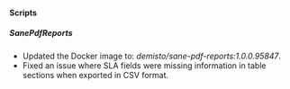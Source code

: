 
#### Scripts

##### SanePdfReports

- Updated the Docker image to: *demisto/sane-pdf-reports:1.0.0.95847*.
- Fixed an issue where SLA fields were missing information in table sections when exported in CSV format.